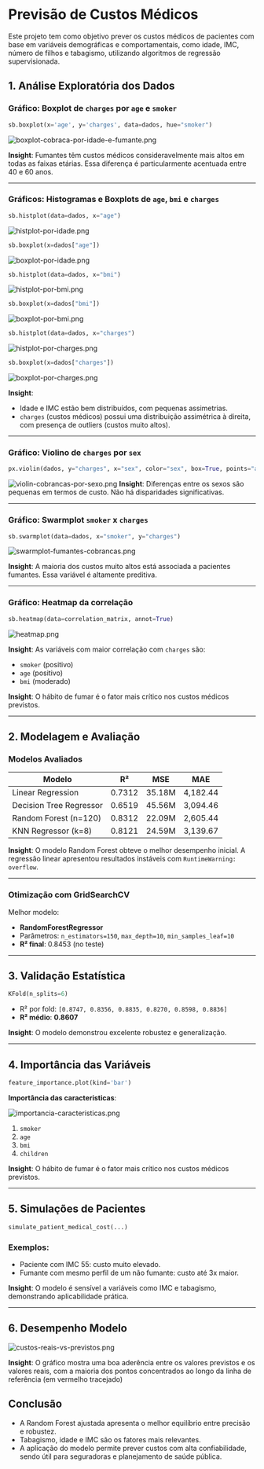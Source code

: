 # Previsão de Custos Médicos

Este projeto tem como objetivo prever os custos médicos de pacientes com base em variáveis demográficas e comportamentais, como idade, IMC, número de filhos e tabagismo, utilizando algoritmos de regressão supervisionada.

## 1. Análise Exploratória dos Dados

### Gráfico: Boxplot de `charges` por `age` e `smoker`

```python
sb.boxplot(x='age', y='charges', data=dados, hue="smoker")
```
![boxplot-cobraca-por-idade-e-fumante.png](boxplot-charges-by-age-and-smoke.png)

**Insight**: Fumantes têm custos médicos consideravelmente mais altos em todas as faixas etárias. Essa diferença é particularmente acentuada entre 40 e 60 anos.

---

### Gráficos: Histogramas e Boxplots de `age`, `bmi` e `charges`

```python
sb.histplot(data=dados, x="age")
```
![histplot-por-idade.png](histplot-by-age.png)


```python
sb.boxplot(x=dados["age"])
```
![boxplot-por-idade.png](boxplot-by-age.png)


```python
sb.histplot(data=dados, x="bmi")
```
![histplot-por-bmi.png](histplot-by-bmi.png)

```python
sb.boxplot(x=dados["bmi"])
```
![boxplot-por-bmi.png](boxplot-by-bmi.png)


```python
sb.histplot(data=dados, x="charges")
```
![histplot-por-charges.png](histplot-by-charges.png)

```python
sb.boxplot(x=dados["charges"])
```
![boxplot-por-charges.png](boxplot-by-charges.png)

**Insight**:
- Idade e IMC estão bem distribuídos, com pequenas assimetrias.
- `charges` (custos médicos) possui uma distribuição assimétrica à direita, com presença de outliers (custos muito altos).

---

### Gráfico: Violino de `charges` por `sex`

```python
px.violin(dados, y="charges", x="sex", color="sex", box=True, points="all")
```
![violin-cobrancas-por-sexo.png](violin-charges-by-sex.png)
**Insight**: Diferenças entre os sexos são pequenas em termos de custo. Não há disparidades significativas.

---

### Gráfico: Swarmplot `smoker` x `charges`

```python
sb.swarmplot(data=dados, x="smoker", y="charges")
```
![swarmplot-fumantes-cobrancas.png](swarmplot-smokes-charges.png)

**Insight**: A maioria dos custos muito altos está associada a pacientes fumantes. Essa variável é altamente preditiva.

---

### Gráfico: Heatmap da correlação

```python
sb.heatmap(data=correlation_matrix, annot=True)
```
![heatmap.png](heatmap.png)

**Insight**: As variáveis com maior correlação com `charges` são:
- `smoker` (positivo)
- `age` (positivo)
- `bmi` (moderado)

**Insight**: O hábito de fumar é o fator mais crítico nos custos médicos previstos.

---

## 2. Modelagem e Avaliação

### Modelos Avaliados

| Modelo                       | R²     | MSE          | MAE       |
|------------------------------|--------|--------------|-----------|
| Linear Regression            | 0.7312 | 35.18M       | 4,182.44  |
| Decision Tree Regressor      | 0.6519 | 45.56M       | 3,094.46  |
| Random Forest (n=120)        | 0.8312 | 22.09M       | 2,605.44  |
| KNN Regressor (k=8)          | 0.8121 | 24.59M       | 3,139.67  |

**Insight**: O modelo Random Forest obteve o melhor desempenho inicial. A regressão linear apresentou resultados instáveis com `RuntimeWarning: overflow`.

---

### Otimização com GridSearchCV

Melhor modelo:

- **RandomForestRegressor**
- Parâmetros: `n_estimators=150`, `max_depth=10`, `min_samples_leaf=10`
- **R² final**: 0.8453 (no teste)

---

## 3. Validação Estatística

```python
KFold(n_splits=6)
```

- R² por fold: `[0.8747, 0.8356, 0.8835, 0.8270, 0.8598, 0.8836]`
- **R² médio**: **0.8607**

**Insight**: O modelo demonstrou excelente robustez e generalização.

---

## 4. Importância das Variáveis

```python
feature_importance.plot(kind='bar')
```

**Importância das caracteristicas**:

![importancia-caracteristicas.png](importance-and-characteristics.png)
1. `smoker`
2. `age`
3. `bmi`
4. `children`


**Insight**: O hábito de fumar é o fator mais crítico nos custos médicos previstos.

---

## 5. Simulações de Pacientes

```python
simulate_patient_medical_cost(...)
```

### Exemplos:
- Paciente com IMC 55: custo muito elevado.
- Fumante com mesmo perfil de um não fumante: custo até 3x maior.

**Insight**: O modelo é sensível a variáveis como IMC e tabagismo, demonstrando aplicabilidade prática.

---

## 6. Desempenho Modelo

![custos-reais-vs-previstos.png](real-costs-verses-predicted.png)

**Insight**: O gráfico mostra uma boa aderência entre os valores previstos e os valores reais, com a maioria dos pontos concentrados ao longo da linha de referência (em vermelho tracejado)

## Conclusão

- A Random Forest ajustada apresenta o melhor equilíbrio entre precisão e robustez.
- Tabagismo, idade e IMC são os fatores mais relevantes.
- A aplicação do modelo permite prever custos com alta confiabilidade, sendo útil para seguradoras e planejamento de saúde pública.
